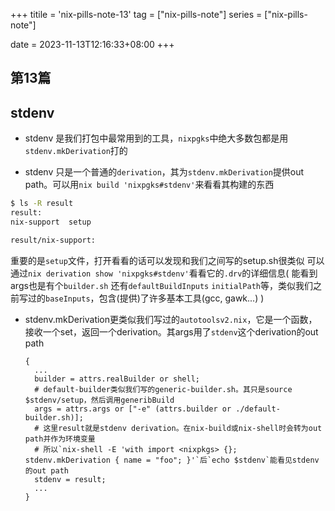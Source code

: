 +++
titile = 'nix-pills-note-13'
tag = ["nix-pills-note"]
series = ["nix-pills-note"]

date = 2023-11-13T12:16:33+08:00
+++



## 第13篇
## stdenv

- stdenv 是我们打包中最常用到的工具，`nixpgks`中绝大多数包都是用`stdenv.mkDerivation`打的

- stdenv 只是一个普通的`derivation`，其为`stdenv.mkDerivation`提供out path。可以用`nix build 'nixpgks#stdenv'`来看看其构建的东西
```bash
$ ls -R result
result:
nix-support  setup

result/nix-support:
```

重要的是`setup`文件，打开看看的话可以发现和我们之间写的setup.sh很类似
可以通过`nix derivation show 'nixpgks#stdenv'`看看它的`.drv`的详细信息(
能看到args也是有个`builder.sh`
还有`defaultBuildInputs` `initialPath`等，类似我们之前写过的`baseInputs`，包含(提供)了许多基本工具(gcc, gawk...)
)

- stdenv.mkDerivation更类似我们写过的`autotoolsv2.nix`，它是一个函数，
  接收一个set，返回一个derivation。其args用了`stdenv`这个derivation的out path
  ```
  {
    ...
    builder = attrs.realBuilder or shell;
    # default-builder类似我们写的generic-builder.sh。其只是source $stdenv/setup，然后调用generibBuild
    args = attrs.args or ["-e" (attrs.builder or ./default-builder.sh)];
    # 这里result就是stdenv derivation。在nix-build或nix-shell时会转为out path并作为环境变量
    # 所以`nix-shell -E 'with import <nixpkgs> {}; stdenv.mkDerivation { name = "foo"; }'`后`echo $stdenv`能看见stdenv的out path
    stdenv = result;
    ...
  }
  ```
